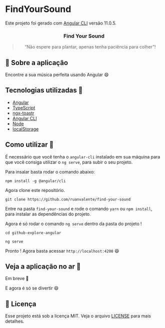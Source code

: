 # FindYourSound

Este projeto foi gerado com [Angular CLI](https://github.com/angular/angular-cli) versão 11.0.5.

<h3 align="center">
  Find Your Sound
</h3>

<blockquote align="center">“Não espere para plantar, apenas tenha paciência para colher”!</blockquote>

## :rocket: Sobre a aplicação

Encontre a sua música perfeita usando Angular :smile:

## Tecnologias utilizadas :memo:

- [Angular](https://angular.io)
- [TypeScript](https://www.typescriptlang.org)
- [ngx-toastr](https://ngx-toastr.vercel.app)
- [Angular CLI](https://cli.angular.io)
- [Node](https://nodejs.org/en/)
- [localStorage](https://developer.mozilla.org/en-US/docs/Web/API/Window/localStorage)

## Como utilizar 🤔

É necessário que você tenha o `angular-cli` instalado em sua máquina para que você consiga utilizar o `ng serve`, para subir o seu projeto.

Para insalar basta rodar o comando abaixo:

```
npm install -g @angular/cli
```

Agora clone este repositório.

```
git clone https://github.com/ruanvalente/find-your-sound
```

Entre na pasta `find-your-sound` e rode o comando `yarn` ou `npm install`, para instalar as dependências do projeto.

Agora é só rodar o comando `ng serve` dentro da pasta do projeto !

```
cd github-explore-angular

ng serve
```

Pronto ! Agora basta acessar `http://localhost:4200` :smile:

## Veja a aplicação no ar :tada:

Em breve 🤫

E agora é só se divertir :smile:

## :memo: Licença

Esse projeto está sob a licença MIT. Veja o arquivo [LICENSE](LICENSE) para mais detalhes.

